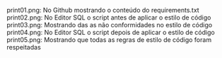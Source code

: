 print01.png: No Github mostrando o conteúdo do requirements.txt  
print02.png: No Editor SQL o script antes de aplicar o estilo de código  
print03.png: Mostrando das as não conformidades no estilo de código  
print04.png: No Editor SQL o script depois de aplicar o estilo de código  
print05.png: Mostrando que todas as regras de estilo de código foram respeitadas  
